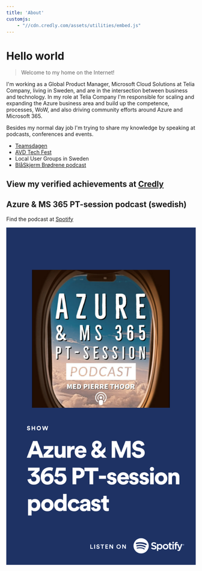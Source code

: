 ```yaml
---
title: 'About'
customjs:
    - "//cdn.credly.com/assets/utilities/embed.js"
---
```


# Hello world

> Welcome to my home on the Internet!

I'm working as a Global Product Manager, Microsoft Cloud Solutions at Telia Company, living in Sweden, and are in the intersection between business and technology. In my role at Telia Company I'm responsible for scaling and expanding the Azure business area and build up the competence, processes, WoW, and also driving community efforts around Azure and Microsoft 365.

Besides my normal day job I'm trying to share my knowledge by speaking at podcasts, conferences and events.
* [Teamsdagen](https://www.teamsdagen.se)
* [AVD Tech Fest](https://www.wvdtechfest.com)
* Local User Groups in Sweden
* [BlåSkjerm Brødrene podcast](https://podcasts.apple.com/us/podcast/bl%C3%A5skjerm-br%C3%B8drene/id1485474164)


## View my verified achievements at [Credly](https://www.credly.com/users/pierre-thoor/badges?sort=-state_updated_at&page=1)

<div data-iframe-width="200" data-iframe-height="270" data-share-badge-id="9ec8cebf-ee38-4983-b2f2-b127aa08497e" data-share-badge-host="https://www.credly.com"></div>
<div data-iframe-width="200" data-iframe-height="270" data-share-badge-id="0c2ecbd8-1882-44e3-bcee-2ba305201b74" data-share-badge-host="https://www.credly.com"></div>
<div data-iframe-width="200" data-iframe-height="270" data-share-badge-id="36449a26-52f9-47ab-81ca-3631289e887a" data-share-badge-host="https://www.credly.com"></div>
<div data-iframe-width="200" data-iframe-height="270" data-share-badge-id="feba831d-0652-403d-a701-4b8e71c64bed" data-share-badge-host="https://www.credly.com"></div>
<div data-iframe-width="200" data-iframe-height="270" data-share-badge-id="058e3152-f900-4dd1-9f66-07b69e1b43e8" data-share-badge-host="https://www.credly.com"></div>
<div data-iframe-width="200" data-iframe-height="270" data-share-badge-id="deebc764-71ba-4fea-aa53-929e89bbd1b7" data-share-badge-host="https://www.credly.com"></div>
<div data-iframe-width="200" data-iframe-height="270" data-share-badge-id="c0f20963-9648-4792-ba45-068320ca89fc" data-share-badge-host="https://www.credly.com"></div>
<div data-iframe-width="200" data-iframe-height="270" data-share-badge-id="74bb82a5-37d6-498d-a23b-7721f6ed5bde" data-share-badge-host="https://www.credly.com"></div>
<div data-iframe-width="200" data-iframe-height="270" data-share-badge-id="f1d74ba6-ac2a-455e-a0d7-fb0952fd06a5" data-share-badge-host="https://www.credly.com"></div>
<div data-iframe-width="200" data-iframe-height="270" data-share-badge-id="920ff4a8-b79c-4cf6-8f94-2b63a5c528fc" data-share-badge-host="https://www.credly.com"></div>
<div data-iframe-width="200" data-iframe-height="270" data-share-badge-id="37684a39-5a70-443e-af76-08287f3117e4" data-share-badge-host="https://www.credly.com"></div>
<div data-iframe-width="200" data-iframe-height="270" data-share-badge-id="8e950427-7489-4266-a473-4864177f0ed0" data-share-badge-host="https://www.credly.com"></div>
<div data-iframe-width="200" data-iframe-height="270" data-share-badge-id="9e361b27-d6f4-4498-bf5f-88c9e559da2c" data-share-badge-host="https://www.credly.com"></div>
<div data-iframe-width="200" data-iframe-height="270" data-share-badge-id="d1a9a5ce-c826-4403-97df-7d91905c6588" data-share-badge-host="https://www.credly.com"></div>
<div data-iframe-width="200" data-iframe-height="270" data-share-badge-id="0c5aa817-a8eb-40f3-80d7-5fe8354e6b48" data-share-badge-host="https://www.credly.com"></div>
<div data-iframe-width="200" data-iframe-height="270" data-share-badge-id="3e6ee364-20ce-48d1-80ee-b64930dbaef6" data-share-badge-host="https://www.credly.com"></div>
<script type="text/javascript" async src="//cdn.credly.com/assets/utilities/embed.js"></script>

## Azure & MS 365 PT-session podcast (swedish)
Find the podcast at [Spotify](https://open.spotify.com/show/5E3fARGuhtcC3RYbarXalT)

[![Azure & MS 365 PT-session podcast](./Azure_MS365_podcast.png "Azure & MS 365 PT-session podcast")](https://open.spotify.com/show/5E3fARGuhtcC3RYbarXalT)